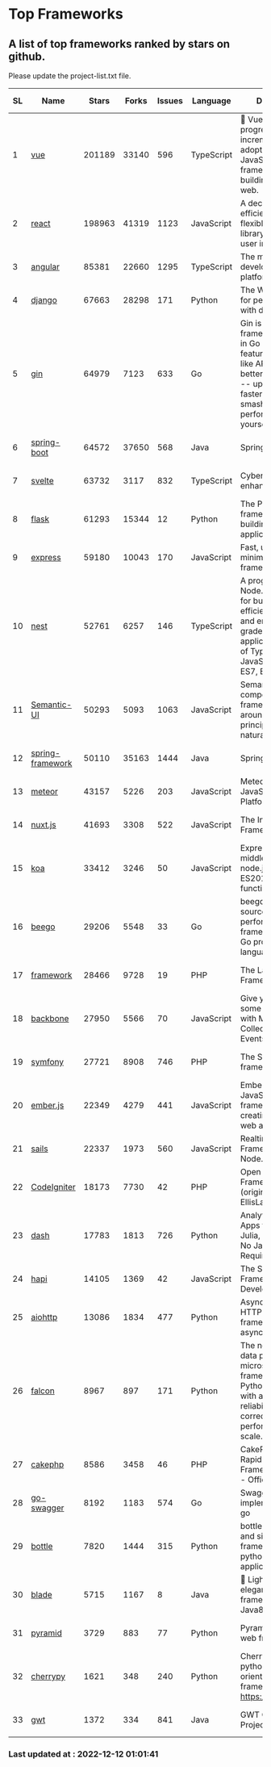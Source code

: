 # Top Frameworks
## A list of top frameworks ranked by stars on github.  
Please update the project-list.txt file.

| SL| Name  | Stars| Forks| Issues | Language | Description | Last Commit |
| --| ------| -----| ---- | ------ | -------- | ----------- | ----------- |
| 1 | [vue](https://github.com/vuejs/vue) | 201189 | 33140 | 596 | TypeScript | 🖖 Vue.js is a progressive, incrementally-adoptable JavaScript framework for building UI on the web. | 2022-12-06 14:35:28 |
| 2 | [react](https://github.com/facebook/react) | 198963 | 41319 | 1123 | JavaScript | A declarative, efficient, and flexible JavaScript library for building user interfaces. | 2022-12-09 14:43:52 |
| 3 | [angular](https://github.com/angular/angular) | 85381 | 22660 | 1295 | TypeScript | The modern web developer’s platform | 2022-12-10 00:04:34 |
| 4 | [django](https://github.com/django/django) | 67663 | 28298 | 171 | Python | The Web framework for perfectionists with deadlines. | 2022-12-10 16:46:13 |
| 5 | [gin](https://github.com/gin-gonic/gin) | 64979 | 7123 | 633 | Go | Gin is a HTTP web framework written in Go (Golang). It features a Martini-like API with much better performance -- up to 40 times faster. If you need smashing performance, get yourself some Gin. | 2022-12-01 05:15:31 |
| 6 | [spring-boot](https://github.com/spring-projects/spring-boot) | 64572 | 37650 | 568 | Java | Spring Boot | 2022-12-09 12:22:12 |
| 7 | [svelte](https://github.com/sveltejs/svelte) | 63732 | 3117 | 832 | TypeScript | Cybernetically enhanced web apps | 2022-12-11 20:45:11 |
| 8 | [flask](https://github.com/pallets/flask) | 61293 | 15344 | 12 | Python | The Python micro framework for building web applications. | 2022-11-25 15:51:37 |
| 9 | [express](https://github.com/expressjs/express) | 59180 | 10043 | 170 | JavaScript | Fast, unopinionated, minimalist web framework for node. | 2022-10-08 20:11:42 |
| 10 | [nest](https://github.com/nestjs/nest) | 52761 | 6257 | 146 | TypeScript | A progressive Node.js framework for building efficient, scalable, and enterprise-grade server-side applications on top of TypeScript & JavaScript (ES6, ES7, ES8) 🚀 | 2022-12-05 08:48:54 |
| 11 | [Semantic-UI](https://github.com/Semantic-Org/Semantic-UI) | 50293 | 5093 | 1063 | JavaScript | Semantic is a UI component framework based around useful principles from natural language. | 2022-10-06 20:02:37 |
| 12 | [spring-framework](https://github.com/spring-projects/spring-framework) | 50110 | 35163 | 1444 | Java | Spring Framework | 2022-12-11 11:02:55 |
| 13 | [meteor](https://github.com/meteor/meteor) | 43157 | 5226 | 203 | JavaScript | Meteor, the JavaScript App Platform | 2022-12-05 21:30:06 |
| 14 | [nuxt.js](https://github.com/nuxt/nuxt.js) | 41693 | 3308 | 522 | JavaScript | The Intuitive Vue(2) Framework | 2022-09-05 13:31:52 |
| 15 | [koa](https://github.com/koajs/koa) | 33412 | 3246 | 50 | JavaScript | Expressive middleware for node.js using ES2017 async functions | 2022-12-09 05:49:41 |
| 16 | [beego](https://github.com/beego/beego) | 29206 | 5548 | 33 | Go | beego is an open-source, high-performance web framework for the Go programming language. | 2022-11-22 08:28:00 |
| 17 | [framework](https://github.com/laravel/framework) | 28466 | 9728 | 19 | PHP | The Laravel Framework. | 2022-12-09 22:41:55 |
| 18 | [backbone](https://github.com/jashkenas/backbone) | 27950 | 5566 | 70 | JavaScript | Give your JS App some Backbone with Models, Views, Collections, and Events | 2022-11-23 20:55:56 |
| 19 | [symfony](https://github.com/symfony/symfony) | 27721 | 8908 | 746 | PHP | The Symfony PHP framework | 2022-12-11 18:06:44 |
| 20 | [ember.js](https://github.com/emberjs/ember.js) | 22349 | 4279 | 441 | JavaScript | Ember.js - A JavaScript framework for creating ambitious web applications | 2022-12-09 20:19:51 |
| 21 | [sails](https://github.com/balderdashy/sails) | 22337 | 1973 | 560 | JavaScript | Realtime MVC Framework for Node.js | 2022-11-21 02:21:42 |
| 22 | [CodeIgniter](https://github.com/bcit-ci/CodeIgniter) | 18173 | 7730 | 42 | PHP | Open Source PHP Framework (originally from EllisLab) | 2022-12-01 11:38:45 |
| 23 | [dash](https://github.com/plotly/dash) | 17783 | 1813 | 726 | Python | Analytical Web Apps for Python, R, Julia, and Jupyter. No JavaScript Required. | 2022-12-09 21:20:14 |
| 24 | [hapi](https://github.com/hapijs/hapi) | 14105 | 1369 | 42 | JavaScript | The Simple, Secure Framework Developers Trust | 2022-12-06 08:23:56 |
| 25 | [aiohttp](https://github.com/aio-libs/aiohttp) | 13086 | 1834 | 477 | Python | Asynchronous HTTP client/server framework for asyncio and Python | 2022-12-11 16:22:21 |
| 26 | [falcon](https://github.com/falconry/falcon) | 8967 | 897 | 171 | Python | The no-magic web data plane API and microservices framework for Python developers, with a focus on reliability, correctness, and performance at scale. | 2022-12-02 14:57:32 |
| 27 | [cakephp](https://github.com/cakephp/cakephp) | 8586 | 3458 | 46 | PHP | CakePHP: The Rapid Development Framework for PHP - Official Repository | 2022-12-09 09:58:10 |
| 28 | [go-swagger](https://github.com/go-swagger/go-swagger) | 8192 | 1183 | 574 | Go | Swagger 2.0 implementation for go | 2022-12-09 17:40:49 |
| 29 | [bottle](https://github.com/bottlepy/bottle) | 7820 | 1444 | 315 | Python | bottle.py is a fast and simple micro-framework for python web-applications. | 2022-09-05 15:24:52 |
| 30 | [blade](https://github.com/lets-blade/blade) | 5715 | 1167 | 8 | Java | :rocket: Lightning fast and elegant mvc framework for Java8 | 2022-05-10 12:38:06 |
| 31 | [pyramid](https://github.com/Pylons/pyramid) | 3729 | 883 | 77 | Python | Pyramid - A Python web framework | 2022-09-29 23:22:56 |
| 32 | [cherrypy](https://github.com/cherrypy/cherrypy) | 1621 | 348 | 240 | Python | CherryPy is a pythonic, object-oriented HTTP framework.      https://cherrypy.dev | 2022-07-17 20:36:25 |
| 33 | [gwt](https://github.com/gwtproject/gwt) | 1372 | 334 | 841 | Java | GWT Open Source Project | 2022-11-30 14:11:08 |

### Last updated at : 2022-12-12 01:01:41
